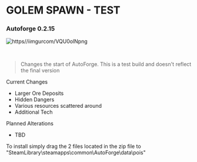 # GOLEM SPAWN - TEST

### Autoforge 0.2.15

![https//iimgurcom/VQU0olNpng](https://i.imgur.com/VQU0olN.png)

<br>

> Changes the start of AutoForge. This is a test build and doesn't reflect the final version

Current Changes

- Larger Ore Deposits
- Hidden Dangers
- Various resources scattered around
- Additional Tech

Planned Alterations

- TBD

To install simply drag the 2 files located in the zip file to "SteamLibrary\steamapps\common\AutoForge\data\pois"
